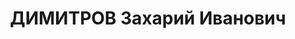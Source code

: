 ---
title: ДИМИТРОВ Захарий Иванович
description: Род. 1.09.1907, с.Лозоватка Запорожской обл, учился в Ленинграде
---